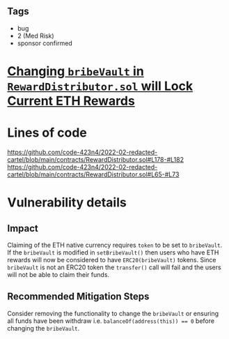 ## Tags

- bug
- 2 (Med Risk)
- sponsor confirmed

# [Changing `bribeVault` in `RewardDistributor.sol` will Lock Current ETH Rewards](https://github.com/code-423n4/2022-02-redacted-cartel-findings/issues/7) 

# Lines of code

https://github.com/code-423n4/2022-02-redacted-cartel/blob/main/contracts/RewardDistributor.sol#L178-#L182
https://github.com/code-423n4/2022-02-redacted-cartel/blob/main/contracts/RewardDistributor.sol#L65-#L73


# Vulnerability details

## Impact

Claiming of the ETH native currency requires `token` to be set to `bribeVault`. If the `bribeVault` is modified in `setBribeVault()` then users who have ETH rewards will now be considered to have `ERC20(bribeVault)` tokens. Since `bribeVault` is not an ERC20 token the `transfer()` call will fail and the users will not be able to claim their funds.


## Recommended Mitigation Steps

Consider removing the functionality to change the `bribeVault` or ensuring all funds have been withdraw i.e. `balanceOf(address(this)) == 0` before changing the `bribeVault`.


